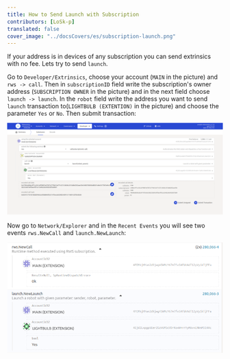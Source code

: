 ```yaml
---
title: How to Send Launch with Subscription
contributors: [LoSk-p]
translated: false
cover_image: "../docsCovers/es/subscription-launch.png"
---
```


If your address is in devices of any subscription you can send extrinsics with no fee. Lets try to send `launch`.

Go to `Developer/Extrinsics`, choose your account (`MAIN` in the picture) and `rws -> call`. Then in `subscriptionID` field write the subscription's owner address (`SUBSCRIPTION OWNER` in the picture) and in the next field choose `launch -> launch`. In the `robot` field write the address you want to send `launch` transaction to(`LIGHTBULB (EXTENTION)` in the picture) and choose the parameter `Yes` or `No`. Then submit transaction:

![launch](../images/dev-node/launch.png)


Now go to `Network/Explorer` and in the `Recent Events` you will see two events `rws.NewCall` and `launch.NewLaunch`:

![events](../images/dev-node/events.png)